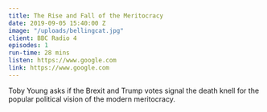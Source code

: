 ```yaml
---
title: The Rise and Fall of the Meritocracy
date: 2019-09-05 15:40:00 Z
image: "/uploads/bellingcat.jpg"
client: BBC Radio 4
episodes: 1
run-time: 28 mins
listen: https://www.google.com
link: https://www.google.com
---
```


Toby Young asks if the Brexit and Trump votes signal the death knell for the popular political vision of the modern meritocracy.